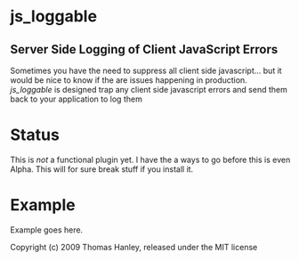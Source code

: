 js\_loggable
============
Server Side Logging of Client JavaScript Errors
-----------------------------------------------

Sometimes you have the need to suppress all client side javascript... but it would be nice to know if the are issues happening in production. _js\_loggable_ is designed trap any client side javascript errors and send them back to your application to log them         

Status
======
This is _not_ a functional plugin yet. I have the a ways to go before this is even Alpha. This will for sure break stuff if you install it.

Example
=======

Example goes here.


Copyright (c) 2009 Thomas Hanley, released under the MIT license